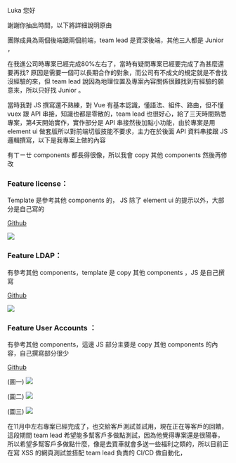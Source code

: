 Luka 您好

謝謝你抽出時間，以下將詳細說明原由

團隊成員為兩個後端跟兩個前端，team lead 是資深後端，其他三人都是 Junior ，

在我進公司時專案已經完成80%左右了，當時有疑問專案已經要完成了為甚麼還要再找?
原因是需要一個可以長期合作的對象，而公司有不成文的規定就是不會找沒經驗的來，但 team lead 說因為地理位置及專案內容關係很難找到有經驗的願意來，所以只好找 Junior 。

當時我對 JS 撰寫還不熟練，對 Vue 有基本認識，懂語法、組件、路由，但不懂 vuex 跟 API 串接，知識也都是零散的，team lead 也很好心，給了三天時間熟悉專案，第4天開始實作，實作部分是 API 串接然後加點小功能，由於專案是用 element ui 做套版所以對前端切版技能不要求，主力在於後面 API 資料串接跟 JS 邏輯撰寫，以下是我專案上做的內容

有ㄒㄧㄝ components 都長得很像，所以我會 copy 其他 components 然後再修改
### Feature license：
Template 是參考其他 components 的， JS 除了 element ui 的提示以外，大部分是自己寫的

[ Github](https://github.com/PKTseng/LDAP/blob/master/index.vue)

![](https://i.imgur.com/WbOoVG5.png)


### Feature LDAP：
有參考其他 components，template 是 copy 其他 components ，JS 是自己撰寫

[Github](https://github.com/PKTseng/license/blob/main/index.vue)
 
 
![](https://i.imgur.com/Ky1Svqo.png)

### Feature User Accounts ：
有參考其他 components，這邊 JS 部分主要是 copy 其他 components 的內容，自己撰寫部分很少

[Github](https://github.com/PKTseng/Accounts)

(圖一)
![](https://i.imgur.com/8UGWMHB.png)

(圖二)
![](https://i.imgur.com/nFVQSPl.png)

(圖三)
![](https://i.imgur.com/elgtJQE.png)


在11月中左右專案已經完成了，也交給客戶測試並試用，現在正在等客戶的回饋，這段期間 team lead 希望能多幫客戶多做點測試，因為他覺得專案還是很陽春，所以希望多幫客戶多做點什麼，像是去買車就會多送一些福利之類的，所以目前正在寫 XSS 的網頁測試並搭配 team lead 負責的 CI/CD 做自動化，